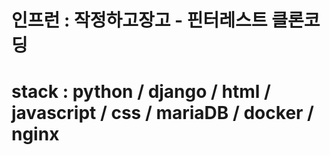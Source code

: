 # 인프런 : 작정하고장고 - 핀터레스트 클론코딩
# stack : python / django / html / javascript / css / mariaDB / docker / nginx
